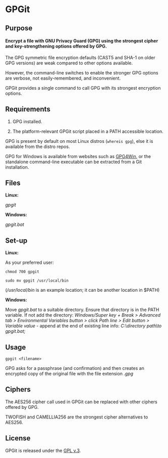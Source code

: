 
# GPGit


## Purpose

#### Encrypt a file with GNU Privacy Guard (GPG) using the strongest cipher and key-strengthening options offered by GPG.

The GPG symmetric file encryption defaults (CAST5 and SHA-1 on older GPG versions) are weak compared to other options available.

However, the command-line switches to enable the stronger GPG options are verbose, not easily-remembered, and inconvenient.

GPGit provides a single command to call GPG with its strongest encryption options.


## Requirements

1. GPG installed.

2. The platform-relevant GPGit script placed in a PATH accessible location.

GPG is present by default on most Linux distros (`whereis gpg`), else it is available from the distro repos.

GPG for Windows is available from websites such as [GPG4Win](https://www.gpg4win.org/), or the standalone command-line executable can be extracted from a Git installation.


## Files

**Linux:**

*gpgit*

**Windows:**

*gpgit.bat*


## Set-up

**Linux:**

As your preferred user:

`chmod 700 gpgit`

`sudo mv gpgit /usr/local/bin`

(*/usr/local/bin* is an example location; it can be another location in $PATH)

**Windows:**

Move *gpgit.bat* to a suitable directory.  Ensure that directory is in the PATH variable.  If not add the directory: *Windows/Super key + Break > Advanced tab > Environmental Variables button > click Path line > Edit button > Variable value* - append at the end of existing line info: *C:\directory path\to gpgit.bat\;*


## Usage

`gpgit <filename>`

GPG asks for a passphrase (and confirmation) and then creates an encrypted copy of the original file with the file extension *.gpg*


## Ciphers

The AES256 cipher call used in GPGit can be replaced with other ciphers offered by GPG.

TWOFISH and CAMELLIA256 are the strongest cipher alternatives to AES256.


## License

GPGit is released under the [GPL v.3](https://www.gnu.org/licenses/gpl-3.0.html).
